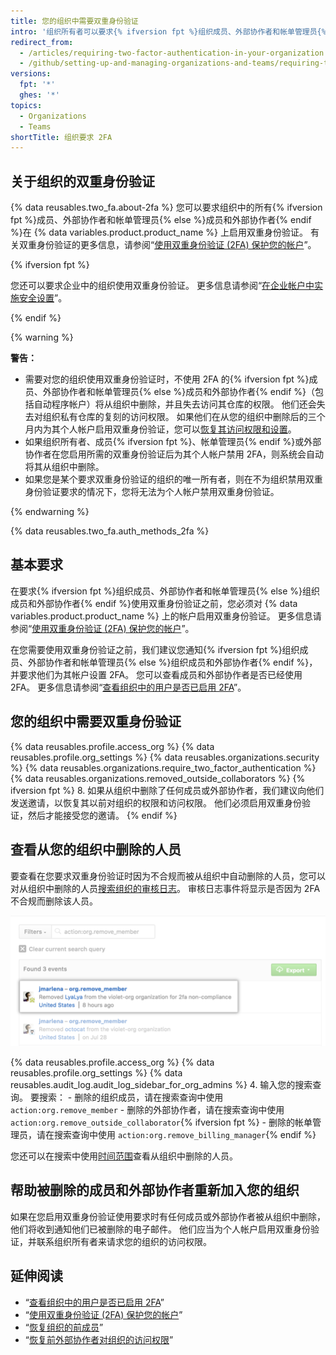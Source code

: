 ```yaml
---
title: 您的组织中需要双重身份验证
intro: '组织所有者可以要求{% ifversion fpt %}组织成员、外部协作者和帐单管理员{% else %}组织成员和外部协作者{% endif %}为其个人帐户启用双重身份验证，从而使恶意行为者更难以访问组织的仓库和设置。'
redirect_from:
  - /articles/requiring-two-factor-authentication-in-your-organization
  - /github/setting-up-and-managing-organizations-and-teams/requiring-two-factor-authentication-in-your-organization
versions:
  fpt: '*'
  ghes: '*'
topics:
  - Organizations
  - Teams
shortTitle: 组织要求 2FA
---
```


## 关于组织的双重身份验证

{% data reusables.two_fa.about-2fa %} 您可以要求组织中的所有{% ifversion fpt %}成员、外部协作者和帐单管理员{% else %}成员和外部协作者{% endif %}在 {% data variables.product.product_name %} 上启用双重身份验证。 有关双重身份验证的更多信息，请参阅“[使用双重身份验证 (2FA) 保护您的帐户](/github/authenticating-to-github/securing-your-account-with-two-factor-authentication-2fa)”。

{% ifversion fpt %}

您还可以要求企业中的组织使用双重身份验证。 更多信息请参阅“[在企业帐户中实施安全设置](/github/setting-up-and-managing-your-enterprise/enforcing-security-settings-in-your-enterprise-account#requiring-two-factor-authentication-for-organizations-in-your-enterprise-account)”。

{% endif %}

{% warning %}

**警告：**

- 需要对您的组织使用双重身份验证时，不使用 2FA 的{% ifversion fpt %}成员、外部协作者和帐单管理员{% else %}成员和外部协作者{% endif %}（包括自动程序帐户）将从组织中删除，并且失去访问其仓库的权限。 他们还会失去对组织私有仓库的复刻的访问权限。 如果他们在从您的组织中删除后的三个月内为其个人帐户启用双重身份验证，您可以[恢复其访问权限和设置](/articles/reinstating-a-former-member-of-your-organization)。
- 如果组织所有者、成员{% ifversion fpt %}、帐单管理员{% endif %}或外部协作者在您启用所需的双重身份验证后为其个人帐户禁用 2FA，则系统会自动将其从组织中删除。
- 如果您是某个要求双重身份验证的组织的唯一所有者，则在不为组织禁用双重身份验证要求的情况下，您将无法为个人帐户禁用双重身份验证。

{% endwarning %}

{% data reusables.two_fa.auth_methods_2fa %}

## 基本要求

在要求{% ifversion fpt %}组织成员、外部协作者和帐单管理员{% else %}组织成员和外部协作者{% endif %}使用双重身份验证之前，您必须对 {% data variables.product.product_name %} 上的帐户启用双重身份验证。 更多信息请参阅“[使用双重身份验证 (2FA) 保护您的帐户](/github/authenticating-to-github/securing-your-account-with-two-factor-authentication-2fa)”。

在您需要使用双重身份验证之前，我们建议您通知{% ifversion fpt %}组织成员、外部协作者和帐单管理员{% else %}组织成员和外部协作者{% endif %}，并要求他们为其帐户设置 2FA。 您可以查看成员和外部协作者是否已经使用 2FA。 更多信息请参阅“[查看组织中的用户是否已启用 2FA](/organizations/keeping-your-organization-secure/viewing-whether-users-in-your-organization-have-2fa-enabled)”。

## 您的组织中需要双重身份验证

{% data reusables.profile.access_org %}
{% data reusables.profile.org_settings %}
{% data reusables.organizations.security %}
{% data reusables.organizations.require_two_factor_authentication %}
{% data reusables.organizations.removed_outside_collaborators %}
{% ifversion fpt %}
8. 如果从组织中删除了任何成员或外部协作者，我们建议向他们发送邀请，以恢复其以前对组织的权限和访问权限。 他们必须启用双重身份验证，然后才能接受您的邀请。
{% endif %}

## 查看从您的组织中删除的人员

要查看在您要求双重身份验证时因为不合规而被从组织中自动删除的人员，您可以对从组织中删除的人员[搜索组织的审核日志](/articles/reviewing-the-audit-log-for-your-organization/#accessing-the-audit-log)。 审核日志事件将显示是否因为 2FA 不合规而删除该人员。

![显示因 2FA 不合规而删除的用户的审核日志事件](/assets/images/help/2fa/2fa_noncompliance_audit_log_search.png)

{% data reusables.profile.access_org %}
{% data reusables.profile.org_settings %}
{% data reusables.audit_log.audit_log_sidebar_for_org_admins %}
4. 输入您的搜索查询。 要搜索：
    - 删除的组织成员，请在搜索查询中使用 `action:org.remove_member`
    - 删除的外部协作者，请在搜索查询中使用 `action:org.remove_outside_collaborator`{% ifversion fpt %}
    - 删除的帐单管理员，请在搜索查询中使用 `action:org.remove_billing_manager`{% endif %}

 您还可以在搜索中使用[时间范围](/articles/reviewing-the-audit-log-for-your-organization/#search-based-on-time-of-action)查看从组织中删除的人员。

## 帮助被删除的成员和外部协作者重新加入您的组织

如果在您启用双重身份验证使用要求时有任何成员或外部协作者被从组织中删除，他们将收到通知他们已被删除的电子邮件。 他们应当为个人帐户启用双重身份验证，并联系组织所有者来请求您的组织的访问权限。

## 延伸阅读

- “[查看组织中的用户是否已启用 2FA](/articles/viewing-whether-users-in-your-organization-have-2fa-enabled)”
- “[使用双重身份验证 (2FA) 保护您的帐户](/articles/securing-your-account-with-two-factor-authentication-2fa)”
- “[恢复组织的前成员](/articles/reinstating-a-former-member-of-your-organization)”
- “[恢复前外部协作者对组织的访问权限](/articles/reinstating-a-former-outside-collaborator-s-access-to-your-organization)”

